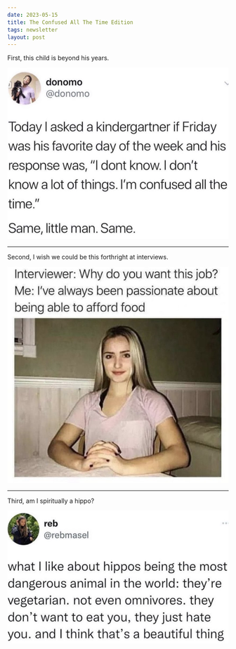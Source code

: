 ```yaml
---
date: 2023-05-15
title: The Confused All The Time Edition
tags: newsletter
layout: post
---
```


First, this child is beyond his years.

![confused](https://raw.githubusercontent.com/muneer78/muneer78.github.io/master/images/confused.png)

---

Second, I wish we could be this forthright at interviews.

![workpassion](https://raw.githubusercontent.com/muneer78/muneer78.github.io/master/images/workpassion.jpeg)

---

Third, am I spiritually a hippo?

![hippohate](https://raw.githubusercontent.com/muneer78/muneer78.github.io/master/images/hippohate.png)
